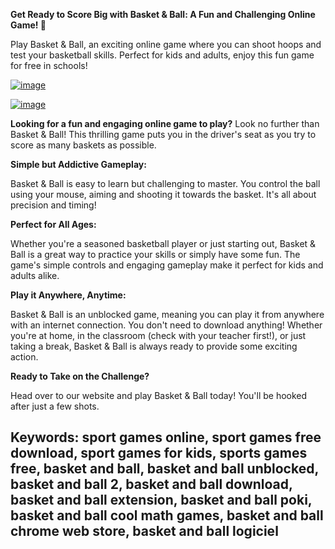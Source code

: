 **Get Ready to Score Big with Basket & Ball: A Fun and Challenging Online Game! 🏀**


Play Basket & Ball, an exciting online game where you can shoot hoops and test your basketball skills. Perfect for kids and adults, enjoy this fun game for free in schools!

[![image](https://github.com/user-attachments/assets/010edb20-924c-4c46-ab2f-c71b0c244b25)](https://online-generator.github.io/unblockedgames/Basket-and-Ball-Unblocked/)

[![image](https://github.com/user-attachments/assets/48dee62a-4616-466b-953c-93cf3d7ca81a)](https://online-generator.github.io/unblockedgames/Basket-and-Ball-Unblocked/)

**Looking for a fun and engaging online game to play?** Look no further than Basket & Ball! This thrilling game puts you in the driver's seat as you try to score as many baskets as possible.  

**Simple but Addictive Gameplay:**

Basket & Ball is easy to learn but challenging to master.  You control the ball using your mouse, aiming and shooting it towards the basket.  It's all about precision and timing! 

**Perfect for All Ages:**

Whether you're a seasoned basketball player or just starting out, Basket & Ball is a great way to practice your skills or simply have some fun. The game's simple controls and engaging gameplay make it perfect for kids and adults alike.

**Play it Anywhere, Anytime:**

Basket & Ball is an unblocked game, meaning you can play it from anywhere with an internet connection.  You don't need to download anything!  Whether you're at home, in the classroom (check with your teacher first!), or just taking a break,  Basket & Ball is always ready to provide some exciting action.

**Ready to Take on the Challenge?**

Head over to our website and play Basket & Ball today!  You'll be hooked after just a few shots.

## Keywords: sport games online, sport games free download, sport games for kids, sports games free, basket and ball, basket and ball unblocked, basket and ball 2, basket and ball download, basket and ball extension, basket and ball poki, basket and ball cool math games, basket and ball chrome web store, basket and ball logiciel
